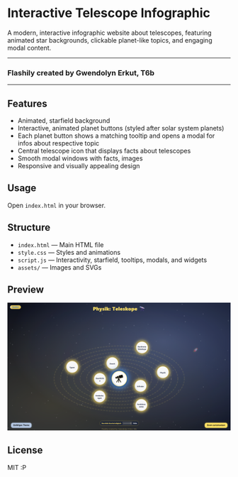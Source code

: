 # Interactive Telescope Infographic

A modern, interactive infographic website about telescopes, featuring animated star backgrounds, clickable planet-like topics, and engaging modal content.

---

### Flashily created by Gwendolyn Erkut, T6b

---

## Features

- Animated, starfield background
- Interactive, animated planet buttons (styled after solar system planets)
- Each planet button shows a matching tooltip and opens a modal for infos about respective topic
- Central telescope icon that displays facts about telescopes
- Smooth modal windows with facts, images
- Responsive and visually appealing design

## Usage

Open `index.html` in your browser.

## Structure

- `index.html` — Main HTML file
- `style.css` — Styles and animations
- `script.js` — Interactivity, starfield, tooltips, modals, and widgets
- `assets/` — Images and SVGs

## Preview

![Preview Screenshot](assets/preview.png)

## License

MIT :P

